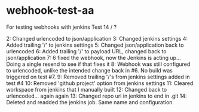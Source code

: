 # webhook-test-aa
For testing webhooks with jenkins
Test 14 / ?

2: Changed urlencoded to json/application
3: Changed jenkins settings
4: Added trailing '/' to jenkins settings
5: Changed json/application back to urlencoded
6: Added trailing '/' to payload URL, changed back to json/application
7: 6 fixed the webhook, now the Jenkins is acting up... Doing a single resend to see if that fixes it
8: Webhook was still configured to urlencoded, unlike the intended change back in #6. No build was triggered on test #7.
9: Removed trailing '/'s from jenkins settings added in test #4
10: Removed 'github project' option from jenkins settings
11: Cleared workspace from jenkins that I manually built
12: Changed back to urlencoded... again again
13: Changed repo url in jenkins to end in .git
14: Deleted and readded the jenkins job. Same name and configuration.
